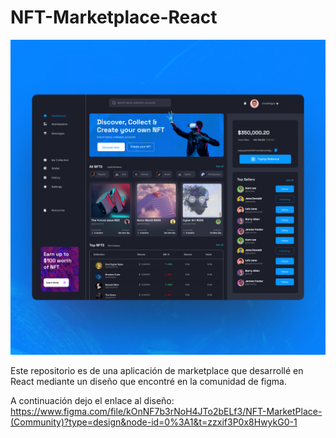 # NFT-Marketplace-React

![Previsualizacion de la App Web](https://raw.githubusercontent.com/AdrianMtz15/NFT-Marketplace-React/main/src/assets/Mockup-1.png)

Este repositorio es de una aplicación de marketplace que desarrollé en React mediante un diseño que encontré en la comunidad de figma.

A continuación dejo el enlace al diseño:
https://www.figma.com/file/kOnNF7b3rNoH4JTo2bELf3/NFT-MarketPlace-(Community)?type=design&node-id=0%3A1&t=zzxif3P0x8HwykG0-1


